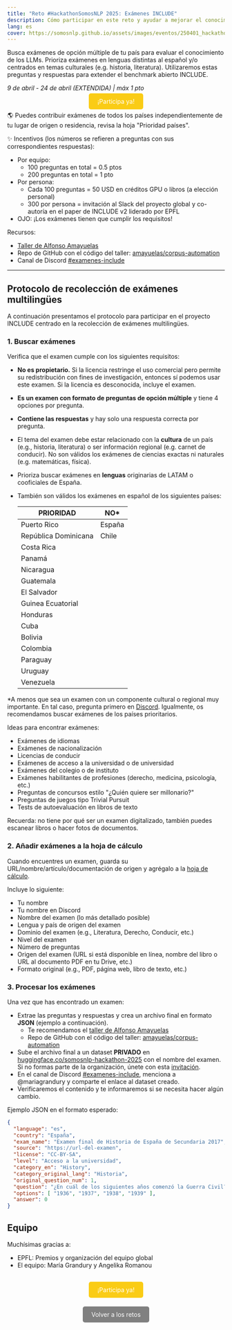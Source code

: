```yaml
---
title: "Reto #HackathonSomosNLP 2025: Exámenes INCLUDE"
description: Cómo participar en este reto y ayudar a mejorar el conocimiento cultural de los modelos de lenguaje
lang: es
cover: https://somosnlp.github.io/assets/images/eventos/250401_hackathon_sinfecha.jpg
---
```


Busca exámenes de opción múltiple de tu país para evaluar el conocimiento de los LLMs. Prioriza exámenes en lenguas distintas al español y/o centrados en temas culturales (e.g. historia, literatura). Utilizaremos estas preguntas y respuestas para extender el benchmark abierto INCLUDE.

*9 de abril - 24 de abril (EXTENDIDA) | máx 1 pto*

<center><a href="https://docs.google.com/spreadsheets/d/1QLPQ7gah9yzG3-1BPIw5Jp994Rz8L_yZT8obgWH8S2Y" target="_blank" style="background-color:#FACC15; color:white; padding:10px 20px; text-decoration:none; border-radius:5px;">¡Participa ya!</a></center>

🌎 Puedes contribuir exámenes de todos los países independientemente de tu lugar de origen o residencia, revisa la hoja "Prioridad países".

✨ Incentivos (los números se refieren a preguntas con sus correspondientes respuestas):
- Por equipo:
    - 100 preguntas en total = 0.5 ptos
    - 200 preguntas en total = 1 pto
- Por persona:
    - Cada 100 preguntas = 50 USD en créditos GPU o libros (a elección personal)
    - 300 por persona = invitación al Slack del proyecto global y co-autoría en el paper de INCLUDE v2 liderado por EPFL
- OJO: ¡Los exámenes tienen que cumplir los requisitos!

Recursos:
- [Taller de Alfonso Amayuelas](https://www.youtube.com/watch?v=Jk70bSw4tTo&list=PLTA-KAy8nxaDHyJyPlrDMCkwTsJZpMNK6&index=1)
- Repo de GitHub con el código del taller: [amayuelas/corpus-automation](https://github.com/amayuelas/corpus-automation)
- Canal de Discord [#examenes-include](https://discord.com/channels/938134488670675055/1326890438782750852)

---

## Protocolo de recolección de exámenes multilingües

A continuación presentamos el protocolo para participar en el proyecto INCLUDE centrado en la recolección de exámenes multilingües.

### 1. Buscar exámenes

Verifica que el examen cumple con los siguientes requisitos:
- **No es propietario.** Si la licencia restringe el uso comercial pero permite su redistribución con fines de investigación, entonces sí podemos usar este examen. Si la licencia es desconocida, incluye el examen.
- **Es un examen con formato de preguntas de opción múltiple** y tiene 4 opciones por pregunta.
- **Contiene las respuestas** y hay solo una respuesta correcta por pregunta.
- El tema del examen debe estar relacionado con la **cultura** de un país (e.g., historia, literatura) o ser información regional (e.g. carnet de conducir). No son válidos los exámenes de ciencias exactas ni naturales (e.g. matemáticas, física).
- Prioriza buscar exámenes en **lenguas** originarias de LATAM o cooficiales de España.
- También son válidos los exámenes en español de los siguientes países:

    | PRIORIDAD             |  NO*         |
    |-----------------------|--------------|
    | Puerto Rico           | España       |
    | República Dominicana  | Chile        |
    | Costa Rica            |              |
    | Panamá                |              |
    | Nicaragua             |              |
    | Guatemala             |              |
    | El Salvador           |              |
    | Guinea Ecuatorial     |              |
    | Honduras              |              |
    | Cuba               |              |
    | Bolivia               |              |
    | Colombia              |              |
    | Paraguay              |              |
    | Uruguay               |              |
    | Venezuela             |              |

*A menos que sea un examen con un componente cultural o regional muy importante. En tal caso, pregunta primero en [Discord](https://discord.com/channels/938134488670675055/1326890438782750852). Igualmente, os recomendamos buscar exámenes de los países prioritarios.

Ideas para encontrar exámenes:
- Exámenes de idiomas
- Exámenes de nacionalización
- Licencias de conducir
- Exámenes de acceso a la universidad o de universidad
- Exámenes del colegio o de instituto
- Exámenes habilitantes de profesiones (derecho, medicina, psicología, etc.)
- Preguntas de concursos estilo "¿Quién quiere ser millonario?"
- Preguntas de juegos tipo Trivial Pursuit
- Tests de autoevaluación en libros de texto

Recuerda: no tiene por qué ser un examen digitalizado, también puedes escanear libros o hacer fotos de documentos.

### 2. Añadir exámenes a la hoja de cálculo

Cuando encuentres un examen, guarda su URL/nombre/artículo/documentación de origen y agrégalo a la [hoja de cálculo](https://docs.google.com/spreadsheets/d/1QLPQ7gah9yzG3-1BPIw5Jp994Rz8L_yZT8obgWH8S2Y/edit?usp=sharing).

Incluye lo siguiente:
- Tu nombre
- Tu nombre en Discord
- Nombre del examen (lo más detallado posible)
- Lengua y país de origen del examen
- Dominio del examen (e.g., Literatura, Derecho, Conducir, etc.)
- Nivel del examen
- Número de preguntas
- Origen del examen (URL si está disponible en línea, nombre del libro o URL al documento PDF en tu Drive, etc.)
- Formato original (e.g., PDF, página web, libro de texto, etc.)

### 3. Procesar los exámenes

Una vez que has encontrado un examen:

- Extrae las preguntas y respuestas y crea un archivo final en formato **JSON** (ejemplo a continuación).
    - Te recomendamos el [taller de Alfonso Amayuelas](https://www.youtube.com/watch?v=Jk70bSw4tTo&list=PLTA-KAy8nxaDHyJyPlrDMCkwTsJZpMNK6&index=1)
    - Repo de GitHub con el código del taller: [amayuelas/corpus-automation](https://github.com/amayuelas/corpus-automation)
- Sube el archivo final a un dataset **PRIVADO** en [huggingface.co/somosnlp-hackathon-2025](https://huggingface.co/somosnlp-hackathon-2025) con el nombre del examen. Si no formas parte de la organización, únete con esta [invitación](https://huggingface.co/somosnlp-hackathon-2025).
- En el canal de Discord [#examenes-include](https://discord.com/channels/938134488670675055/1326890438782750852), menciona a @mariagrandury y comparte el enlace al dataset creado.
- Verificaremos el contenido y te informaremos si se necesita hacer algún cambio.

Ejemplo JSON en el formato esperado:

```json
{
  "language": "es",
  "country": "España",
  "exam_name": "Examen final de Historia de España de Secundaria 2017",
  "source": "https://url-del-examen",
  "license": "CC-BY-SA",
  "level": "Acceso a la universidad",
  "category_en": "History",
  "category_original_lang": "Historia",
  "original_question_num": 1,
  "question": "¿En cuál de los siguientes años comenzó la Guerra Civil?",
  "options": [ "1936", "1937", "1938", "1939" ],
  "answer": 0
}
```

## Equipo

Muchísimas gracias a:
- EPFL: Premios y organización del equipo global
- El equipo: María Grandury y Angelika Romanou

<center style="margin-top:40px;"><a href="https://docs.google.com/spreadsheets/d/1QLPQ7gah9yzG3-1BPIw5Jp994Rz8L_yZT8obgWH8S2Y" target="_blank" style="background-color:#FACC15; color:white; padding:10px 20px; text-decoration:none; border-radius:5px;">¡Participa ya!</a></center>

<center style="margin-top:40px;"><a href="https://somosnlp.org/hackathon/retos" target="_blank" style="background-color:gray; color:white; padding:10px 20px; text-decoration:none; border-radius:5px;">Volver a los retos</a></center>

